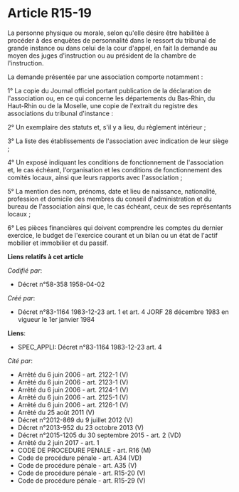 # Article R15-19

La personne physique ou morale, selon qu'elle désire être habilitée à procéder à des enquêtes de personnalité dans le ressort
du tribunal de grande instance ou dans celui de la cour d'appel, en fait la demande au moyen des juges d'instruction ou au
président de la chambre de l'instruction. 

La demande présentée par une association comporte notamment : 

1° La copie du Journal officiel portant publication de la déclaration de l'association ou, en ce qui concerne les
départements du Bas-Rhin, du Haut-Rhin ou de la Moselle, une copie de l'extrait du registre des associations du tribunal
d'instance : 

2° Un exemplaire des statuts et, s'il y a lieu, du règlement intérieur ; 

3° La liste des établissements de l'association avec indication de leur siège ; 

4° Un exposé indiquant les conditions de fonctionnement de l'association et, le cas échéant, l'organisation et les conditions
de fonctionnement des comités locaux, ainsi que leurs rapports avec l'association ; 

5° La mention des nom, prénoms, date et lieu de naissance, nationalité, profession et domicile des membres du conseil
d'administration et du bureau de l'association ainsi que, le cas échéant, ceux de ses représentants locaux ; 

6° Les pièces financières qui doivent comprendre les comptes du dernier exercice, le budget de l'exercice courant et un bilan
ou un état de l'actif mobilier et immobilier et du passif.

**Liens relatifs à cet article**

_Codifié par_:

  - Décret n°58-358 1958-04-02

_Créé par_:

  - Décret n°83-1164 1983-12-23 art. 1 et art. 4 JORF 28 décembre 1983 en vigueur le 1er janvier 1984

**Liens**:

  - SPEC_APPLI: Décret n°83-1164 1983-12-23 art. 4

_Cité par_:

  - Arrêté du 6 juin 2006 - art. 2122-1 (V)
  - Arrêté du 6 juin 2006 - art. 2123-1 (V)
  - Arrêté du 6 juin 2006 - art. 2124-1 (V)
  - Arrêté du 6 juin 2006 - art. 2125-1 (V)
  - Arrêté du 6 juin 2006 - art. 2126-1 (V)
  - Arrêté du 25 août 2011 (V)
  - Décret n°2012-869 du 9 juillet 2012 (V)
  - Décret n°2013-952 du 23 octobre 2013 (V)
  - Décret n°2015-1205 du 30 septembre 2015 - art. 2 (VD)
  - Arrêté du 2 juin 2017 - art. 1
  - CODE DE PROCEDURE PENALE - art. R16 (M)
  - Code de procédure pénale - art. A34 (VD)
  - Code de procédure pénale - art. A35 (V)
  - Code de procédure pénale - art. R15-20 (V)
  - Code de procédure pénale - art. R15-29 (V)
